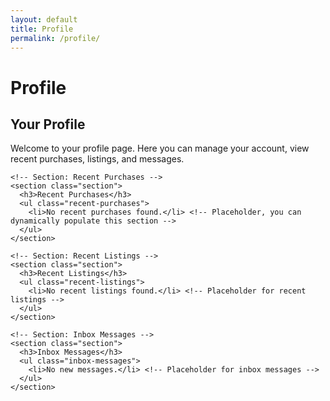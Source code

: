 ```yaml
---
layout: default
title: Profile
permalink: /profile/
---
```


# Profile

<link rel="stylesheet" href="{{ site.baseurl }}/assets/css/profile.css">

<main>
  <div class="profile-container">
    <h2>Your Profile</h2>
    <p class="profile-description">Welcome to your profile page. Here you can manage your account, view recent purchases, listings, and messages.</p>

    <!-- Section: Recent Purchases -->
    <section class="section">
      <h3>Recent Purchases</h3>
      <ul class="recent-purchases">
        <li>No recent purchases found.</li> <!-- Placeholder, you can dynamically populate this section -->
      </ul>
    </section>

    <!-- Section: Recent Listings -->
    <section class="section">
      <h3>Recent Listings</h3>
      <ul class="recent-listings">
        <li>No recent listings found.</li> <!-- Placeholder for recent listings -->
      </ul>
    </section>

    <!-- Section: Inbox Messages -->
    <section class="section">
      <h3>Inbox Messages</h3>
      <ul class="inbox-messages">
        <li>No new messages.</li> <!-- Placeholder for inbox messages -->
      </ul>
    </section>

  </div>


  <script>
    // Placeholder logic for fetching recent purchases, listings, and messages
    function loadRecentItems() {
      // Example: Fetch recent purchases from an API or database
      const purchases = [
        'Item 1: Awesome Product',
        'Item 2: Cool Gadget',
        'Item 3: Amazing Accessory'
      ];

      // Example: Fetch recent listings from an API or database
      const listings = [
        'Listing 1: Product for Sale',
        'Listing 2: Another Cool Item',
        'Listing 3: Vintage Collection'
      ];

      // Example: Fetch inbox messages from an API or database
      const messages = [
        'Message 1: You have a new offer!',
        'Message 2: Seller responded to your inquiry',
        'Message 3: You have a new comment on your listing'
      ];

      // Populate the sections
      const purchaseList = document.querySelector('.recent-purchases');
      purchases.forEach(purchase => {
        const li = document.createElement('li');
        li.textContent = purchase;
        purchaseList.appendChild(li);
      });

      const listingList = document.querySelector('.recent-listings');
      listings.forEach(listing => {
        const li = document.createElement('li');
        li.textContent = listing;
        listingList.appendChild(li);
      });

      const messageList = document.querySelector('.inbox-messages');
      messages.forEach(message => {
        const li = document.createElement('li');
        li.textContent = message;
        messageList.appendChild(li);
      });
    }

    // Call the function to load recent items when the page loads
    window.onload = loadRecentItems;
  </script>

</main>
